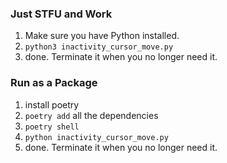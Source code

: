 ### Just STFU and Work
1. Make sure you have Python installed.
2. `python3 inactivity_cursor_move.py`
3. done. Terminate it when you no longer need it.

### Run as a Package
1. install poetry
2. `poetry add` all the dependencies
3. `poetry shell`
4. `python inactivity_cursor_move.py`
5. done. Terminate it when you no longer need it.

